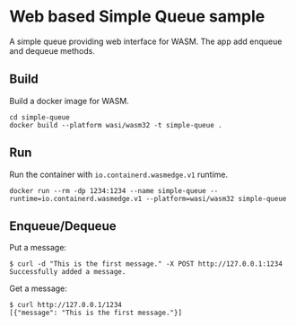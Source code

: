 # Web based Simple Queue sample
A simple queue providing web interface for WASM.
The app add enqueue and dequeue methods.

## Build
Build a docker image for WASM.
```shell
cd simple-queue
docker build --platform wasi/wasm32 -t simple-queue . 
```

## Run
Run the container with `io.containerd.wasmedge.v1` runtime.
```shell
docker run --rm -dp 1234:1234 --name simple-queue --runtime=io.containerd.wasmedge.v1 --platform=wasi/wasm32 simple-queue
```

## Enqueue/Dequeue
Put a message:
```shell
$ curl -d "This is the first message." -X POST http://127.0.0.1:1234
Successfully added a message.
```

Get a message:
```shell
$ curl http://127.0.0.1/1234
[{"message": "This is the first message."}]
```